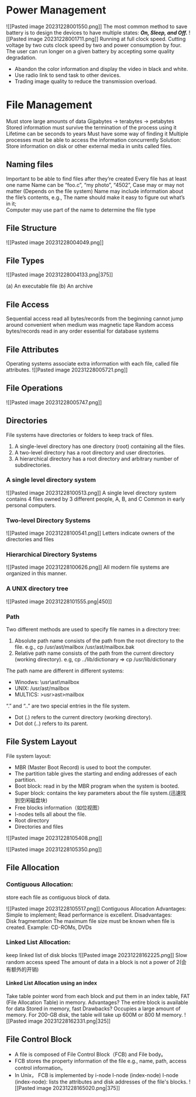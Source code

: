 # Power Management 
![[Pasted image 20231228001550.png]]
The most common method to save battery is to design the devices to have multiple states: 
  ***On, Sleep, and Off.***
  ![[Pasted image 20231228001711.png]]
Running at full clock speed. 
Cutting voltage by two cuts clock speed by two and power consumption by four.
The user can run longer on a given battery by accepting some quality degradation.
- Abandon the color information and display the video in black and white.
- Use radio link to send task to other devices.
- Trading image quality to reduce the transmission overload.



# File Management
Must store large amounts of data
	Gigabytes -> terabytes -> petabytes
Stored information must survive the termination of the process using it
	Lifetime can be seconds to years
	Must have some way of finding it
Multiple processes must be able to access the information concurrently
Solution: Store information on disk or other external media in units called files.
## Naming files
Important to be able to find files after they’re created
Every file has at least one name
Name can be
	“foo.c”, “my photo”, 
	“4502”, 
Case may or may not matter (Depends on the file system)
Name may include information about the file’s contents, e.g.,
 The name should make it easy to figure out what’s in it;   
 Computer may use part of the name to determine the file type
## File Structure
![[Pasted image 20231228004049.png]]

## File Types
![[Pasted image 20231228004133.png|375]]

(a) An executable file   (b) An archive

## File Access
Sequential access
	read all bytes/records from the beginning
	cannot jump around
	convenient when medium was magnetic tape
Random access
	bytes/records read in any order
	essential for database systems



## File Attributes
Operating systems associate extra information with each file, called file attributes.
![[Pasted image 20231228005721.png]]

## File Operations
![[Pasted image 20231228005747.png]]


## Directories
File systems have directories or folders to keep track of files.
1. A single-level directory has one directory (root) containing all the files.
2. A two-level directory has a root directory and user directories.
3. A hierarchical directory has a root directory and arbitrary number of subdirectories.
### A single level directory system
![[Pasted image 20231228100513.png]]
A single level directory system
contains 4 files
owned by 3 different people, A, B, and C
 Common in early personal computers.
### Two-level Directory Systems
![[Pasted image 20231228100541.png]]
Letters indicate owners of the directories and files

### Hierarchical Directory Systems
![[Pasted image 20231228100626.png]]
All modern file systems are organized in this manner.

### A UNIX directory tree
![[Pasted image 20231228101555.png|450]]
### Path
Two different methods are used to specify file names in a directory tree:
1. Absolute path name consists of the path from the root directory to the file.  e.g., cp /usr/ast/mailbox /usr/ast/mailbox.bak
2. Relative path name consists of the path from the current directory (working directory). e.g,   cp ../lib/dictionary  => cp /usr/lib/dictionary

The path name are different in different systems:
- Winodws: \usr\ast\mailbox
- UNIX: /usr/ast/mailbox
- MULTICS: >usr>ast>mailbox

“.” and “..” are two special entries in the file system.
- Dot (.) refers to the current directory (working directory). 
- Dot dot (..) refers to its parent.
## File System Layout
File system layout:
- MBR (Master Boot Record) is used to boot the computer.
- The partition table gives the starting and ending addresses of each partition.
- Boot block: read in by the MBR program when the system is booted.
- Super block: contains the key parameters about the file system.(迅速找到空闲磁盘块)
- Free blocks information（如位视图）
- I-nodes tells all about the file.
- Root directory
- Directories and files

![[Pasted image 20231228105408.png]]

![[Pasted image 20231228105350.png]]
## File Allocation
### Contiguous Allocation: 
   store each file as contiguous block of data.

![[Pasted image 20231228105517.png]]
Contiguous Allocation
Advantages:  
	Simple to implement;
	Read performance is excellent.
Disadvantages:  
	Disk fragmentation
	The maximum file size must be known when file is created. 
Example: CD-ROMs, DVDs
### Linked List Allocation:
keep linked list of disk blocks
![[Pasted image 20231228162225.png]]
Slow random access speed
The amount of data in a block is not a power of 2(会有额外的开销)
#### Linked List Allocation using an index
Take table pointer word from each block and put them in an index table, FAT (File Allocation Table) in memory.
Advantages?
	The entire block is available for data
	Stored in memory, fast
Drawbacks?
	Occupies a large amount of memory.
	For 200-GB disk, the  table will take up 600M or 800 M memory.
![[Pasted image 20231228162331.png|325]]
## File Control Block
- A file is composed of File Control Block（FCB) and File body。
- FCB stores the property information of the file
	e.g., name, path, access control information。
- In Unix， FCB is implemented by i-node
I-node (index-node)
I-node (index-node):
   lists the attributes and disk addresses of the file's blocks.
![[Pasted image 20231228165020.png|375]]
